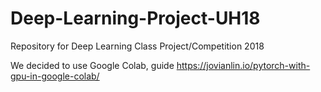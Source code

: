 # Deep-Learning-Project-UH18
Repository for Deep Learning Class Project/Competition 2018

We decided to use Google Colab, guide https://jovianlin.io/pytorch-with-gpu-in-google-colab/
